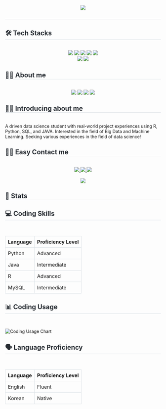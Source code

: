 <div align="center">
    <img src="https://capsule-render.vercel.app/api?type=waving&color=0:d5be2a,100:fcdb03&height=240&text=Welcom%20to%20Wonjoon's%20github&animation=fadeIn&fontColor=ffffff&fontSize=60" />
</div>
<div style="text-align: left;"> 
    <h2 style="border-bottom: 1px solid #d8dee4; color: #282d33;">  </h2>  
    <div style="font-weight: 700; font-size: 15px; text-align: left; color: #282d33;">  </div> 
</div>
<div style="text-align: left;">
    <h2 style="border-bottom: 1px solid #d8dee4; color: #282d33;"> 🛠️ Tech Stacks </h2> <br> 
    <div  align= "center"> 
        <img src="https://img.shields.io/badge/Github-181717?style=for-the-badge&logo=Github&logoColor=white">
        <img src="https://img.shields.io/badge/MySQL-4479A1?style=for-the-badge&logo=MySQL&logoColor=white">
        <img src="https://img.shields.io/badge/Tensorflow-FF6F00?style=for-the-badge&logo=Tensorflow&logoColor=white">
        <img src="https://img.shields.io/badge/PyTorch-EE4C2C?style=for-the-badge&logo=PyTorch&logoColor=white">
        <img src="https://img.shields.io/badge/Python-3776AB?style=for-the-badge&logo=Python&logoColor=white">
        <br/>
        <img src="https://img.shields.io/badge/Java-007396?style=for-the-badge&logo=Java&logoColor=white">
        <img src="https://img.shields.io/badge/Javascript-F7DF1E?style=for-the-badge&logo=Javascript&logoColor=white">
    </div>
</div>
<div style="text-align: left;">
    <h2 style="border-bottom: 1px solid #d8dee4; color: #282d33;"> 🧑‍💻 About me </h2> <br>
    <div  align= "center"> 
        <img src="https://img.shields.io/badge/Github-181717?style=for-the-badge&logo=Github&logoColor=white">
        <a href="https://www.linkedin.com/in/wonjoon-hwang-0496ba277/" target="_blank"><img src="https://img.shields.io/badge/Wonjoon_Hwang-0A66C2?style=flat-square&logo=Linkedin&logoColor=white"/></a>
        <a href="mailto:wjhwang0503@gmail.com" target="_blank"><img src="https://img.shields.io/badge/wjhwang0503@gmail.com-EA4335?style=flat-square&logo=Gmail&logoColor=white"/></a>
        <a href="mailto:wh42003@uga.edu" target="_blank"><img src="https://img.shields.io/badge/wh42003@uga.edu-EA4335?style=flat-square&logo=mail&logoColor=red"/></a>
    </div>
</div>
<div style="text-align: left;">
    <h2 style="border-bottom: 1px solid #d8dee4; color: #282d33;"> 🧑‍💻 Introducing about me </h2> <br>
    A driven data science student with real-world project experiences using R, Python, SQL, and JAVA. Interested in the field of Big Data and Machine Learning. Seeking various experiences in the field of data science!
</div>
    </div>
    <div style="text-align: left;">
    <h2 style="border-bottom: 1px solid #d8dee4; color: #282d33;"> 🧑‍💻 Easy Contact me </h2> <br> 
    <div align= "center"> <a href=mailto:whwan4570@uga.edu> <img src="https://img.shields.io/badge/mail-EA4335?style=for-the-badge&logo=mail&logoColor=white&link=mailto:whwan4570@uga.edu"> </a>
         <a href=mailto:wjhwang0503@gmail.com> <img src="https://img.shields.io/badge/Gmail-EA4335?style=for-the-badge&logo=Gmail&logoColor=white&link=mailto:wjhwang0503@gmail.com"> </a>
         <a href=https://www.instagram.com/won_jxxn_/> <img src="https://img.shields.io/badge/Instagram-E4405F?style=for-the-badge&logo=Instagram&logoColor=white&link=https://www.instagram.com/won_jxxn_/"> </a>
          </div>  <br> 
    <div align= "center"> <a href="https://hits.seeyoufarm.com"> <img src="https://hits.seeyoufarm.com/api/count/incr/badge.svg?url=https%3A%2F%2Fgithub.com%2Fwhwan4570%2F&count_bg=%23000000&title_bg=%23000000&icon=github.svg&icon_color=%23FFFFFF&title=GitHub&edge_flat=false"/></a>
       </div> 
    </div>
    <div style="text-align: left;"> 
    <h2 style="border-bottom: 1px solid #d8dee4; color: #282d33;"> 🏅 Stats </h2> 
        <div style="text-align: left;">
    <div style="text-align: left;">
    <h2 style="border-bottom: 1px solid #d8dee4; color: #282d33;"> 💻 Coding Skills </h2> <br>
    <table style="width: 100%; border-collapse: collapse;">
        <tr>
            <th style="border: 1px solid #d8dee4; padding: 8px; text-align: left;">Language</th>
            <th style="border: 1px solid #d8dee4; padding: 8px; text-align: left;">Proficiency Level</th>
        </tr>
        <tr>
            <td style="border: 1px solid #d8dee4; padding: 8px;">Python</td>
            <td style="border: 1px solid #d8dee4; padding: 8px;">Advanced</td>
        </tr>
        <tr>
            <td style="border: 1px solid #d8dee4; padding: 8px;">Java</td>
            <td style="border: 1px solid #d8dee4; padding: 8px;">Intermediate</td>
        </tr>
        <tr>
            <td style="border: 1px solid #d8dee4; padding: 8px;">R</td>
            <td style="border: 1px solid #d8dee4; padding: 8px;">Advanced</td>
        </tr>
        <tr>
            <td style="border: 1px solid #d8dee4; padding: 8px;">MySQL</td>
            <td style="border: 1px solid #d8dee4; padding: 8px;">Intermediate</td>
        </tr>
    </table>
</div>

<div style="text-align: left;">
    <h2 style="border-bottom: 1px solid #d8dee4; color: #282d33;"> 📊 Coding Usage </h2> <br>
    <canvas id="codingUsageChart" style="width:100%;max-width:600px"></canvas>
</div>

![Coding Usage Chart](Downloads/ugsage.png)

</div>
    <h2 style="border-bottom: 1px solid #d8dee4; color: #282d33;"> 🗣 Language Proficiency </h2> <br>
    <table style="width: 100%; border-collapse: collapse;">
        <tr>
            <th style="border: 1px solid #d8dee4; padding: 8px; text-align: left;">Language</th>
            <th style="border: 1px solid #d8dee4; padding: 8px; text-align: left;">Proficiency Level</th>
        </tr>
        <tr>
            <td style="border: 1px solid #d8dee4; padding: 8px;">English</td>
            <td style="border: 1px solid #d8dee4; padding: 8px;">Fluent</td>
        </tr>
        <tr>
            <td style="border: 1px solid #d8dee4; padding: 8px;">Korean</td>
            <td style="border: 1px solid #d8dee4; padding: 8px;">Native</td>
        </tr>
    </table>
</div>
    </div>
